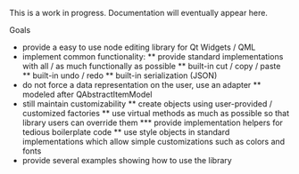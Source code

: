 This is a work in progress. Documentation will eventually appear here.

Goals

* provide a easy to use node editing library for Qt Widgets / QML
* implement common functionality:
** provide standard implementations with all / as much functionally as possible
** built-in cut / copy / paste
** built-in undo / redo
** built-in serialization (JSON)
* do not force a data representation on the user, use an adapter
** modeled after QAbstractItemModel
* still maintain customizability
** create objects using user-provided / customized factories 
** use virtual methods as much as possible so that library users can override them
*** provide implementation helpers for tedious boilerplate code
** use style objects in standard implementations which allow simple customizations such as colors and fonts
* provide several examples showing how to use the library
